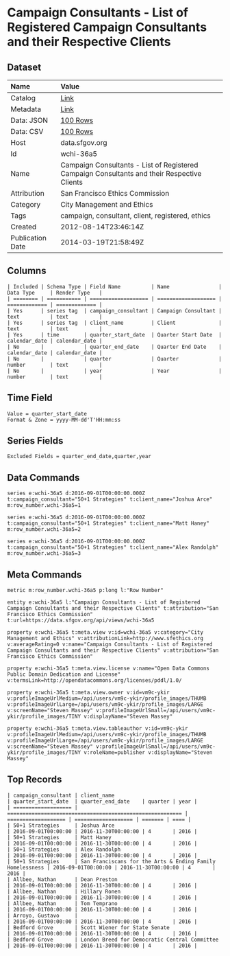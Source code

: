 # Campaign Consultants - List of Registered Campaign Consultants and their Respective Clients

## Dataset

| Name | Value |
| :--- | :---- |
| Catalog | [Link](https://catalog.data.gov/dataset/campaign-consultants-list-of-registered-campaign-consultants-and-their-respective-clients-cfd72) |
| Metadata | [Link](https://data.sfgov.org/api/views/wchi-36a5) |
| Data: JSON | [100 Rows](https://data.sfgov.org/api/views/wchi-36a5/rows.json?max_rows=100) |
| Data: CSV | [100 Rows](https://data.sfgov.org/api/views/wchi-36a5/rows.csv?max_rows=100) |
| Host | data.sfgov.org |
| Id | wchi-36a5 |
| Name | Campaign Consultants - List of Registered Campaign Consultants and their Respective Clients |
| Attribution | San Francisco Ethics Commission |
| Category | City Management and Ethics |
| Tags | campaign, consultant, client, registered, ethics |
| Created | 2012-08-14T23:46:14Z |
| Publication Date | 2014-03-19T21:58:49Z |

## Columns

```ls
| Included | Schema Type | Field Name          | Name                | Data Type     | Render Type   |
| ======== | =========== | =================== | =================== | ============= | ============= |
| Yes      | series tag  | campaign_consultant | Campaign Consultant | text          | text          |
| Yes      | series tag  | client_name         | Client              | text          | text          |
| Yes      | time        | quarter_start_date  | Quarter Start Date  | calendar_date | calendar_date |
| No       |             | quarter_end_date    | Quarter End Date    | calendar_date | calendar_date |
| No       |             | quarter             | Quarter             | number        | text          |
| No       |             | year                | Year                | number        | text          |
```

## Time Field

```ls
Value = quarter_start_date
Format & Zone = yyyy-MM-dd'T'HH:mm:ss
```

## Series Fields

```ls
Excluded Fields = quarter_end_date,quarter,year
```

## Data Commands

```ls
series e:wchi-36a5 d:2016-09-01T00:00:00.000Z t:campaign_consultant="50+1 Strategies" t:client_name="Joshua Arce" m:row_number.wchi-36a5=1

series e:wchi-36a5 d:2016-09-01T00:00:00.000Z t:campaign_consultant="50+1 Strategies" t:client_name="Matt Haney" m:row_number.wchi-36a5=2

series e:wchi-36a5 d:2016-09-01T00:00:00.000Z t:campaign_consultant="50+1 Strategies" t:client_name="Alex Randolph" m:row_number.wchi-36a5=3
```

## Meta Commands

```ls
metric m:row_number.wchi-36a5 p:long l:"Row Number"

entity e:wchi-36a5 l:"Campaign Consultants - List of Registered Campaign Consultants and their Respective Clients" t:attribution="San Francisco Ethics Commission" t:url=https://data.sfgov.org/api/views/wchi-36a5

property e:wchi-36a5 t:meta.view v:id=wchi-36a5 v:category="City Management and Ethics" v:attributionLink=http://www.sfethics.org v:averageRating=0 v:name="Campaign Consultants - List of Registered Campaign Consultants and their Respective Clients" v:attribution="San Francisco Ethics Commission"

property e:wchi-36a5 t:meta.view.license v:name="Open Data Commons Public Domain Dedication and License" v:termsLink=http://opendatacommons.org/licenses/pddl/1.0/

property e:wchi-36a5 t:meta.view.owner v:id=vm9c-ykir v:profileImageUrlMedium=/api/users/vm9c-ykir/profile_images/THUMB v:profileImageUrlLarge=/api/users/vm9c-ykir/profile_images/LARGE v:screenName="Steven Massey" v:profileImageUrlSmall=/api/users/vm9c-ykir/profile_images/TINY v:displayName="Steven Massey"

property e:wchi-36a5 t:meta.view.tableauthor v:id=vm9c-ykir v:profileImageUrlMedium=/api/users/vm9c-ykir/profile_images/THUMB v:profileImageUrlLarge=/api/users/vm9c-ykir/profile_images/LARGE v:screenName="Steven Massey" v:profileImageUrlSmall=/api/users/vm9c-ykir/profile_images/TINY v:roleName=publisher v:displayName="Steven Massey"
```

## Top Records

```ls
| campaign_consultant | client_name                                               | quarter_start_date  | quarter_end_date    | quarter | year | 
| =================== | ========================================================= | =================== | =================== | ======= | ==== | 
| 50+1 Strategies     | Joshua Arce                                               | 2016-09-01T00:00:00 | 2016-11-30T00:00:00 | 4       | 2016 | 
| 50+1 Strategies     | Matt Haney                                                | 2016-09-01T00:00:00 | 2016-11-30T00:00:00 | 4       | 2016 | 
| 50+1 Strategies     | Alex Randolph                                             | 2016-09-01T00:00:00 | 2016-11-30T00:00:00 | 4       | 2016 | 
| 50+1 Strategies     | San Franciscans for the Arts & Ending Family Homelessness | 2016-09-01T00:00:00 | 2016-11-30T00:00:00 | 4       | 2016 | 
| Allbee, Nathan      | Dean Preston                                              | 2016-09-01T00:00:00 | 2016-11-30T00:00:00 | 4       | 2016 | 
| Allbee, Nathan      | Hillary Ronen                                             | 2016-09-01T00:00:00 | 2016-11-30T00:00:00 | 4       | 2016 | 
| Allbee, Nathan      | Tom Temprano                                              | 2016-09-01T00:00:00 | 2016-11-30T00:00:00 | 4       | 2016 | 
| Arroyo, Gustavo     |                                                           | 2016-09-01T00:00:00 | 2016-11-30T00:00:00 | 4       | 2016 | 
| Bedford Grove       | Scott Wiener for State Senate                             | 2016-09-01T00:00:00 | 2016-11-30T00:00:00 | 4       | 2016 | 
| Bedford Grove       | London Breed for Democratic Central Committee             | 2016-09-01T00:00:00 | 2016-11-30T00:00:00 | 4       | 2016 | 
```
